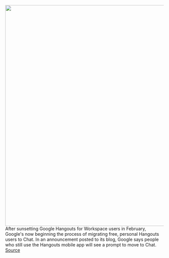 <img src='https://cdn.vox-cdn.com/thumbor/EVHPYNekj3awjZg7fd9wnM177PI=/0x0:1000x563/1200x800/filters:focal(420x202:580x362)/cdn.vox-cdn.com/uploads/chorus_image/image/71020911/google_chats_hangouts_transfer.0.png' width='700px' /><br/>
After sunsetting Google Hangouts for Workspace users in February, Google's now beginning the process of migrating free, personal Hangouts users to Chat. In an announcement posted to its blog, Google says people who still use the Hangouts mobile app will see a prompt to move to Chat.
<a href='https://www.theverge.com/2022/6/27/23185012/google-hangouts-shutting-down-november-chat-migration'> Source <a/>